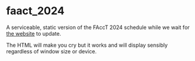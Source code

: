 # faact_2024
A serviceable, static version of the FAccT 2024 schedule while we wait for [the website](https://facctconference.org/2024/schedule) to update.

The HTML will make you cry but it works and will display sensibly regardless of window size or device.
